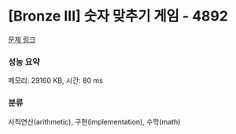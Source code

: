 # [Bronze III] 숫자 맞추기 게임 - 4892 

[문제 링크](https://www.acmicpc.net/problem/4892) 

### 성능 요약

메모리: 29160 KB, 시간: 80 ms

### 분류

사칙연산(arithmetic), 구현(implementation), 수학(math)

